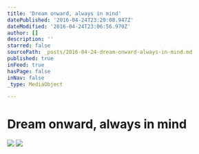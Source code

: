 ```yaml
---
title: 'Dream onward, always in mind'
datePublished: '2016-04-24T23:20:08.947Z'
dateModified: '2016-04-24T23:06:56.970Z'
author: []
description: ''
starred: false
sourcePath: _posts/2016-04-24-dream-onward-always-in-mind.md
published: true
inFeed: true
hasPage: false
inNav: false
_type: MediaObject

---
```

# Dream onward, always in mind
![](https://the-grid-user-content.s3-us-west-2.amazonaws.com/289d0aa1-2b4e-43e3-9c36-9f391dbd95e4.jpg)
![](https://the-grid-user-content.s3-us-west-2.amazonaws.com/18276308-b7d8-429f-b380-bfeeffa12c11.jpg)